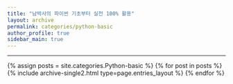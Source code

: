 ```yaml
---
title: "남박사의 파이썬 기초부터 실전 100% 활용"
layout: archive
permalink: categories/python-basic
author_profile: true
sidebar_main: true
---
```


<!-- 공백이 포함되어 있는 카테고리 이름의 경우 site.categories['a b c'] 이런식으로! -->

***

{% assign posts = site.categories.Python-basic %}
{% for post in posts %} {% include archive-single2.html type=page.entries_layout %} {% endfor %}
